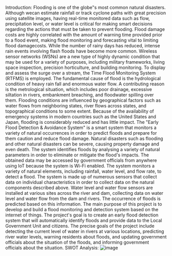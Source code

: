 Introduction:
Flooding is one of the globe‟s most common natural disasters. Although wecan estimate rainfall or track cyclone paths with great precision using satellite images, having real-time
monitored data such as flow, precipitation level, or water level is critical for making smart decisions regarding the actions that must be taken to prevent flooding. Flood damage
costs are highly correlated with the amount of warning time provided prior to a flood event, making flood monitoring and forecasting vital to limiting flood damagecosts.
While the number of rainy days has reduced, intense rain events involving flash floods have become more common. Wireless sensor networks (WSNs) are a new type of
highly dynamic condition that may be used for a variety of purposes, including military frameworks, living space inspection, precision horticulture, and building monitoring.
To display and assess the surge over a stream, the Time Flood Monitoring System (RTFMS) is employed. The fundamental cause of flood is the hydrological condition of heavy rain
fall and enormous water flow. A contributing reason is the metrological situation, which includes poor drainage, excessive siltation in rivers, embankment breaching, and
floodwater spilling over them. Flooding conditions are influenced by geographical factors such as water flows from neighboring states, river flows across states, and topographical
conditions to some extent. Because of the availability of emergency systems in modern countries such as the United States and Japan, flooding is considerably reduced and has
little impact.
The "Early Flood Detection & Avoidance System" is a smart system that monitors a variety of natural occurrences in order to predict floods and prepare for them caution and reduce
flood damage. Natural disasters such as flooding and other natural disasters can be severe, causing property damage and even death. The system identifies floods by analysing a
variety of natural parameters in order to eliminate or mitigate the flood's impacts. The obtained data may be accessed by government officials from anywhere using IoT because the
system is Wi-Fi enabled. The system monitors a variety of natural elements, including rainfall, water level, and flow rate, to detect a flood. The system is made up of numerous
sensors that collect data on individual characteristics in order to collect data on the natural components described above. Water level and water flow sensors are installed at
various sites across the river and dam, collecting data on water level and water flow from the dam and rivers. The occurrence of floods is predicted based on this information. The
main purpose of this project is to develop and build a flood monitoring and detection system based on the internet of things. The project's goal is to create an early flood
detection system that will automatically identify floods and provide data to the Local Government Unit and citizens. The precise goals of the project include detecting the current
level of water in rivers at various locations, predicting river water levels, warning residents about floods, and updating government officials about the situation of the floods,
and informing government officials about the situation.
SWOT Analysis:
![image](https://user-images.githubusercontent.com/68070984/155694159-9f27a5d9-1805-476b-8d1b-a224d2932ebe.png)

